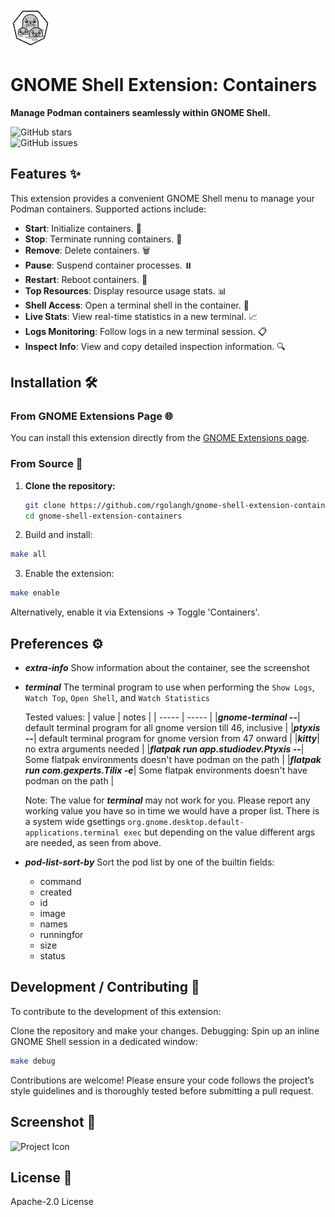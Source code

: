 ![Project Icon](src/podman-icon.png)
# GNOME Shell Extension: Containers

**Manage Podman containers seamlessly within GNOME Shell.**
  
![GitHub stars](https://img.shields.io/github/stars/rgolangh/gnome-shell-extension-containers)  
![GitHub issues](https://img.shields.io/github/issues/rgolangh/gnome-shell-extension-containers)

## Features ✨

This extension provides a convenient GNOME Shell menu to manage your Podman containers. Supported actions include:

- **Start**: Initialize containers. 🚀
- **Stop**: Terminate running containers. 🛑
- **Remove**: Delete containers. 🗑️
- **Pause**: Suspend container processes. ⏸️
- **Restart**: Reboot containers. 🔄
- **Top Resources**: Display resource usage stats. 📊
- **Shell Access**: Open a terminal shell in the container. 🔧
- **Live Stats**: View real-time statistics in a new terminal. 📈
- **Logs Monitoring**: Follow logs in a new terminal session. 📋
- **Inspect Info**: View and copy detailed inspection information. 🔍

## Installation 🛠️

### From GNOME Extensions Page 🌐
You can install this extension directly from the [GNOME Extensions page](https://extensions.gnome.org/extension/1500/containers/).

### From Source 📂

1. **Clone the repository:**
   ```bash
   git clone https://github.com/rgolangh/gnome-shell-extension-containers
   cd gnome-shell-extension-containers
   ```
   
2. Build and install:

  ```bash
  make all
  ```

3. Enable the extension:

  ```bash
  make enable
  ```

Alternatively, enable it via Extensions -> Toggle 'Containers'.

## Preferences ⚙

- __*extra-info*__
  Show information about the container, see the screenshot
- __*terminal*__
  The terminal program to use when performing the `Show Logs`, `Watch Top`, `Open Shell`, and `Watch Statistics`

  Tested values:
  | value | notes |
  | ----- | ----- |
  |__*gnome-terminal --*__| default terminal program for all gnome version till 46, inclusive |
  |__*ptyxis --*__| default terminal program for gnome version from 47 onward |
  |__*kitty*__| no extra arguments needed |
  |__*flatpak run app.studiodev.Ptyxis --*__| Some flatpak environments doesn't have podman on the path |
  |__*flatpak run com.gexperts.Tilix -e*__| Some flatpak environments doesn't have podman on the path |

  Note: The value for __*terminal*__ may not work for you. Please report any working value you have so in time we would have a proper list.
  There is a system wide gsettings `org.gnome.desktop.default-applications.terminal exec` but depending on the value different args are needed, as seen from above.

- __*pod-list-sort-by*__
  Sort the pod list by one of the builtin fields:
    - command
    - created
    - id
    - image
    - names
    - runningfor
    - size
    - status

## Development / Contributing 🤝

To contribute to the development of this extension:

Clone the repository and make your changes.
Debugging: Spin up an inline GNOME Shell session in a dedicated window:
  
  ```bash
  make debug
  ```

Contributions are welcome! Please ensure your code follows the project’s style guidelines and is thoroughly tested before submitting a pull request.

## Screenshot 📸

![Project Icon](screenshot.png)

## License 📜

Apache-2.0 License
